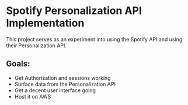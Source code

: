 # Spotify Personalization API Implementation

This project serves as an experiment into using the Spotify API and using their Personalization API.

## Goals:

- Get Authorization and sessions working
- Surface data from the Personalization API
- Get a decent user interface going
- Host it on AWS